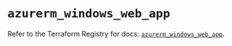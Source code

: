 # `azurerm_windows_web_app`

Refer to the Terraform Registry for docs: [`azurerm_windows_web_app`](https://registry.terraform.io/providers/hashicorp/azurerm/3.104.0/docs/resources/windows_web_app).
